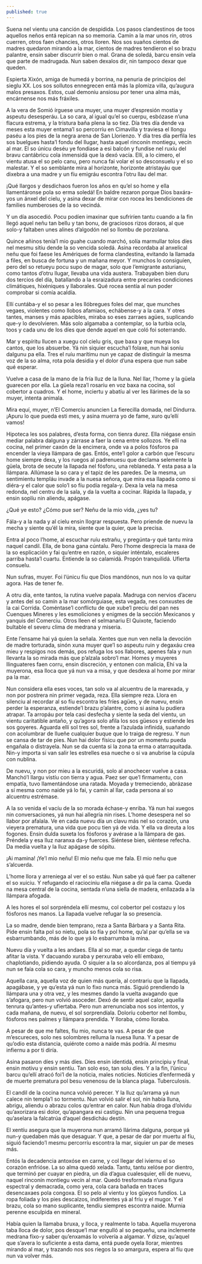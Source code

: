 ```yaml
---
published: true
---
```

Suena nel vientu una canción de despidida. Los pasos clandestinos de toos aquellos neños entá repican na so memoria. Camín a la mar unos rin, otros cuerren, otros faen chancies, otros lloren. Nos sos suaños cientos de madres quedaron mirando a la mar, cientos de madres tendieron el so brazu palantre, ensin saber discurrir bien o mal. Grana de soledá, barcu ensin vela que parte de madrugada. Nun saben dexalos dir, nin tampoco dexar que queden.

Espierta Xixón, amiga de humedá y borrina, na penuria de principios del sieglu XX. Los sos sollutos ennegrecen entá más la plomiza villa, qu’augura malos presaxos. Estos, cual demoniu ansiosu por tener una alma más, encárnense nos más fráxiles.

A la vera de Somió írguese una muyer, una muyer d’espresión mostia y aspeutu desesperáu. La so cara, al igual qu’el so cuerpu, esbózase n’una flacura estrema, y la tristura baña plena la so tiez. Día tres día dende va meses esta muyer entama’l so percorríu en Cimavilla y traviesa el llongu paséu a los pies de la negra arena de San Llorienzo. Y día tres día perfila les sos buelgues hasta’l fondu del llugar, hasta aquel rinconín montiegu, vecín al mar. El so únicu deséu ye fondiase a esi balcón y fundise nel ruxíu del bravu cantábricu cola inmensidá que la dexó vacía. Ellí, a lo cimero, el vientu atusa el so pelo canu, pero nunca fai volar el so desconsuelu y el so malestar. Y el so semblante mira al horizonte, horizonte atristayáu que dixebra a una madre y un fíu emigráu escontra l’otru llau del mar.

¡Qué llargos y desdichaos fueron los años en qu’el so home y ella llamentáronse pola so erma soledá! En baldre rezaron porque Dios baxára-yos un ánxel del cielu, y asina dexar de mirar con rocea les bendiciones de families numberoses de la so vecindá.

Y un día asocedió. Pocu podíen imaxinar que sufriríen tantu cuando a la fin llegó aquel neñu tan bellu y tan bonu, de graciosos rizos doraos, al que solo-y faltaben unes alines d’algodón nel so llombu de porzolana.

Quince añinos tenía’l mio guahe cuando marchó, solía marmullar tolos díes nel mesmu sitiu dende la so vencida soledá. Asina recordaba al anxelical neñu que foi faese les Amériques de forma clandestina, evitando la llamada a files, en busca de fortuna y un mañana meyor. Y munchos lo consiguíen, pero del so retueyu pocu supo de magar, solo que l’emigrante asturianu, como tantos d’otru llugar, llevaba una vida austera. Trabayaben bien duru dos tercios del día, batallando a la esraizadura entre precaries condiciones climátiques, hixéniques y llaborales. Qué rocea sentía al nun poder comprobar si comía acaldía.

Ellí cuntába-y el so pesar a les llóbregues foles del mar, que munches vegaes, violentes como llobos afamiaos, echábense-y a la cara. Y otres tantes, manses y más apacibles, miraba so eses zarraes agües, suplicando que-y lo devolvieren. Más solo algamaba a contemplar, so la turbia ocla, toos y cada unu de los díes que dende aquel en que coló foi soterrando.

Mar y espíritu llucen a xuegu col cielu gris, que baxa y que mueya los cantos, que los absuerbe. Yá nin siquier escucha’l folaxe, nun hai soníu dalgunu pa ella. Tres el ruíu marítimu nun ye capaz de distinguir la mesma voz de la so alma, rota pola desidia y el dolor d’una espera que nun sabe qué esperar.

Vuelve a casa de la mano de la fría lluz de la lluna. Nel llar, l’home y la güela guarecen por ella. La güela reza’l rosariu en voz baxa na cocina, sol cobertor a cuadros. Y el home, inciertu y abatíu al ver les llárimes de la so muyer, intenta animala.

Mira equí, muyer, n’El Comerciu anuncien La fierecilla domada, nel Dindurra. ¡Apuru lo que pueda esti mes, y asina muerra yo de fame, xuro qu’ellí vamos!

Hipoteca les sos palabres, d’esta forma, con tienra durez. Ella niégase ensin mediar palabra dalguna y zárrase a faer la cena entre sollozos. Ye ellí na cocina, nel primer caxón de la encimera, onde va a polos fósforos pa encender la vieya llámpara de gas. Entós, ente’l golor a carbón que l’escuru home siempre dexa, y los ruegos al padrenuesu que declama selemente la güela, brota de secute la llapada nel fósforu, una reblaneda. Y esta pasa a la llámpara. Allúmase la so cara y el tapiz de les paredes. De la mesma, un sentimientu templáu invade a la nuesa señora, que mira esa llapada como si diéra-y el calor que solo’l so fíu podía regala-y. Dexa la vela na mesa redonda, nel centru de la sala, y da la vuelta a cocinar. Rápida la llapada, y ensin soplíu nin aliendu, apágase.

¿Qué ye esto? ¿Cómo pue ser? Neñu de la mio vida, ¿yes tu?

Fála-y a la nada y al cielu ensin llograr respuesta. Pero priende de nuevu la mecha y siente qu’él la mira, siente que la quier, que la precisa.

Entra al poco l’home, al escuchar ruíu estrañu, y pregúnta-y qué tantu mira naquel candil. Ella, de bona gana cúntalu. Pero l’home desprecia la maxa de la so esplicación y fai qu’entre en razón, o siquier inténtalo, escaleres parriba hasta’l cuartu. Entiende la so calamidá. Propón tranquilidá. Ufierta consuelu.

Nun sufras, muyer. Foi l’únicu fíu que Dios mandónos, nun nos lo va quitar agora. Has de tener fe.

A otru día, ente tantos, la rutina vuelve papala. Madruga con nervios d’aceru y antes del so camín a la mar somórguiase, esta vegada, nes conxustes de la cai Corrida. Coméntase’l conflictu de que xube’l preciu del pan nes Cuenques Mineres y les esmoliciones y enigmes de la sección Mexicanos y yanquis del Comerciu. Otros lleen el selmanariu El Quixote, faciendo bultable el severu clima de medrana y miseria.

Ente l’ensame hai yá quien la señala. Xentes que nun ven nella la devoción de madre torturada, sinón xuna muyer que’l so aspeutu ruin y degaxáu crea mieu y respigos nos demás, pos refuga los sos llabores, apenes fala y nun llevanta la so mirada más que p’alzala sobro’l mar. Homes y muyeres llinguateres faen corru, ensin discreción, y entonen con malicia, Ehí va la muyerona, esa lloca que yá nun va a misa, y que desdexa al home por mirar pa la mar.

Nun considera ella eses voces, tan solo va al alcuentru de la marexada, y non por postrera nin primer vegada, reza. Ella siempre reza. Llora en silenciu al recordar al so fíu escontra les fríes agües, y de nuevu, ensin perder la esperanza, estiende’l brazu p’alantre, como si asina lu pudiera atrapar. Ta arropáu por tela casi desfecha y siente la seda del vientu, un vientu caritatible antaño, y qu’agora solo afila los sos güesos y estiende les sos goyeres. Aguarda ellí sol tres sol, frente a l’azulada infinidá, suañando con acolumbrar de llueñe cualquier buque que lo traiga de regresu. Y nun se cansa de tar de pies. Nun hai dolor físicu que por un momentu pueda engañala o distrayela. Nun se da cuenta si la zona ta erma o atarraquitada. Nin-y importa si van salir les estrelles esa nueche o si va anubrise la cúpula con nublina.

De nuevu, y non por mieu a la escuridá, solo al anochecer vuelve a casa. Manchó’l llargu vistíu con tierra y agua. Paez ser que’l firmamentu, con empatía, tuvo llamentándose una ratada. Moyada y tremeciendo, abrázase a sí mesma como naide yá lo fai, y camín al llar, cada persona al so alcuentru estrémase.

A la so venida el vacíu de la so morada échase-y enriba. Yá nun hai xuegos nin conversaciones, yá nun hai allegría nin rises. L’home desespera nel so llabor por afalala. Ve en cada nuevu día un clavu más nel so corazón, una vieyera prematura, una vida que pocu tien yá de vida. Y ella va direuta a los fogones. Ensin dulda suxeta los fósforos y avérase a la llámpara de gas. Préndela y esa lluz naranxa da-y fuerces. Siéntese bien, siéntese refecha. Da media vuelta y la lluz apágase de sópitu.

¡Ai mamina! ¡Ye’l mio neñu! El mio neñu que me fala. El mio neñu que s’alcuerda.

L’home llora y arreniega al ver el so estáu. Nun sabe yá qué faer pa caltener el so xuiciu. Y refugando el raciociniu ella niégase a dir pa la cama. Queda na mesa central de la cocina, sentada n’una siella de madera, enllazada a la llámpara afogada.

A les hores el sol sorpréndela ellí mesmu, col cobertor pel costazu y los fósforos nes manos. La llapada vuelve refugar la so presencia.

La so madre, dende bien temprano, reza a Santa Bárbara y a Santa Rita. Pide ensin falta pol so nietu, pola so fía y pol home, qu’al par qu’ella se va esbarrumbando, más de lo que yá lo esbarrumba la mina.

Nuevu día y vuelta a les andaes. Ella al so mar, a quedar ciega de tantu afitar la vista. Y dacuando xuraba y perxuraba velo ellí embaxo, chaplotiando, pidiendo ayuda. O siquier a la so alcordanza, pos al tiempu yá nun se faía cola so cara, y muncho menos cola so risa.

Aquella cara, aquella voz de quien más quería, al contrariu que la llapada, apagábase, y ye qu’esta yá nun lo fixo nunca más. Siguió prendiendo la llámpara una y otra vez, y les mesmes dando la vuelta avagando que s’afogara, pero nun volvió asoceder. Dexó de sentir aquel calor, aquella tenrura qu’antes-y ufiertaba. Pero nun arrenunciaba nos sos intentos, y cada mañana, de nuevu, el sol sorprendíala. Doloríu cobertor nel llombu, fósforos nes palmes y llámpara prendida. Y lloraba, cómo lloraba.

A pesar de que me faltes, fíu mio, nunca te vas. A pesar de que m’escureces, solo nes solombres relluma la nuesa lluna. Y a pesar de qu’odio esta distancia, quiérote como a naide más podría. Al mesmu infiernu a por ti diría.

Asina pasaron díes y más díes. Díes ensin identidá, ensin principiu y final, ensin motivu y ensin sentíu. Tan solo eso, tan solu díes. Y a la fin, l’únicu barcu qu’ellí atracó foi’l de la noticia, males noticies. Noticies d’enfermedá y de muerte prematura pol besu venenosu de la blanca plaga. Tuberculosis.

El candil de la cocina nunca volvió perecer. Y la lluz qu’arrama yá nun calece nin templa’l so tormentu. Nun volvió salir el sol, nin había lluna, abrigu, aliendu o abrazu colos qu’entrar en calor. Nun había droga d’olvidu qu’axorizara esi dolor, qu’apangara esi castigu. Nin una pequena tregua qu’aselara la falcatrúa d’aquel desdicháu destín.

El xentíu asegura que la muyerona nun arramó llárima dalguna, porque yá nun-y quedaben más que desaguar. Y que, a pesar de dar por muertu al fíu, siguió faciendo’l mesmu percorríu escontra la mar, siquier un par de meses más.

Entós la decadencia antoxóse en carne, y col llegar del iviernu el so corazón enfrióse. La so alma quedó xelada. Tantu, tantu xelóse por dientro, que terminó per cuayar en piedra, un día d’agua cualesquier, ellí de nuevu, naquel rinconín montiegu vecín al mar. Quedó tresformada n’una figura espectral y demacrada, como yera, cola cara bañada en traces desencaxaes pola congoxa. El so pelo al vientu y los güeyos fundíos. La ropa foliada y los pies descalzos, indiferentes yá al fríu y el mugor. Y el brazu, cola so mano suplicante, tendíu siempres escontra naide. Murnia perenne esculpida en mineral.

Había quien la llamaba bruxa, y lloca, y realmente lo taba. Aquella muyerona taba lloca de dolor, pos desque’l mar engulló al so pequeñu, una inclemente medrana fíxo-y saber qu’enxamás lo volvería a algamar. Y dizse, qu’aquel que s’avera lo suficiente a esta dama, entá puede oyela llorar, mientres mirando al mar, y trazando nos sos riegos la so amargura, espera al fíu que nun va volver más.
